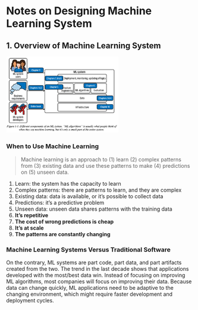 # Notes on Designing Machine Learning System

## 1. Overview of Machine Learning System

<img src="https://github.com/Ewen2015/DataScienceNotes/blob/master/DMLS/overview.png" width=60% height=60%>

### When to Use Machine Learning

> Machine learning is an approach to (1) learn (2) complex patterns from (3) existing data and use these patterns to make (4) predictions on (5) unseen data.

1. Learn: the system has the capacity to learn
2. Complex patterns: there are patterns to learn, and they are complex
3. Existing data: data is available, or it’s possible to collect data
4. Predictions: it’s a predictive problem
5. Unseen data: unseen data shares patterns with the training data
6. **It’s repetitive**
7. **The cost of wrong predictions is cheap**
8. **It’s at scale**
9. **The patterns are constantly changing**

### Machine Learning Systems Versus Traditional Software

On the contrary, ML systems are part code, part data, and part artifacts created from the two. The trend in the last decade shows that applications developed with the most/best data win. Instead of focusing on improving ML algorithms, most companies will focus on improving their data. Because data can change quickly, ML applications need to be adaptive to the changing environment, which might require faster development and deployment cycles.

